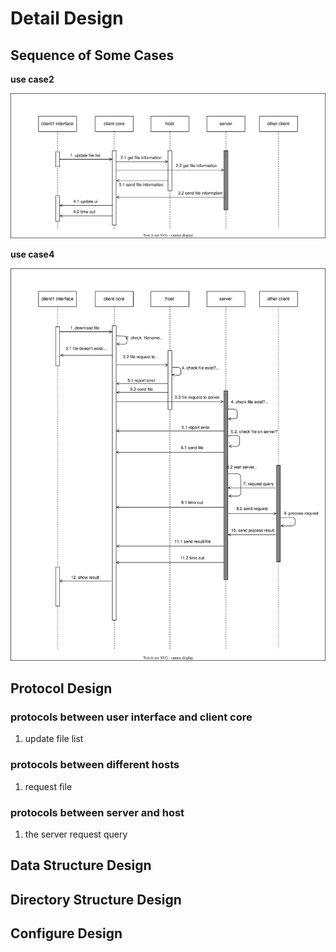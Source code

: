 # Detail Design

## Sequence of Some Cases

**use case2**

![use_case2](image/detail_design/seq_case2.svg)

**use case4**

![use_case4](image/detail_design/seq_case4.svg)

## Protocol Design

### protocols between user interface and client core

1. update file list

### protocols between different hosts

1. request file

### protocols between server and host

1. the server request query

## Data Structure Design

## Directory Structure Design

## Configure Design
